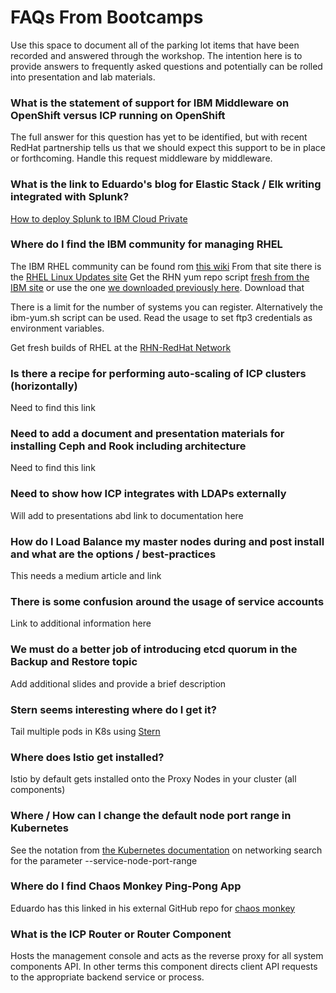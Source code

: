 # FAQs From Bootcamps
Use this space to document all of the parking lot items that have been recorded and answered through the workshop.  The intention here is to provide answers to frequently asked questions and potentially can be rolled into presentation and lab materials.

### What is the statement of support for IBM Middleware on OpenShift versus ICP running on OpenShift
The full answer for this question has yet to be identified, but with recent RedHat partnership tells us that we should expect this support to be in place or forthcoming.  Handle this request middleware by middleware.

### What is the link to Eduardo's blog for Elastic Stack / Elk writing integrated with Splunk?
[How to deploy Splunk to IBM Cloud Private](https://medium.com/@epatro/how-to-deploy-splunk-to-ibm-cloud-private-9e03ab420805)<br/>

### Where do I find the IBM community for managing RHEL
The IBM RHEL community can be found rom [this wiki](https://ftp3.linux.ibm.com/)
From that site there is the [RHEL Linux Updates site](https://ftp3.linux.ibm.com/redhat_updates.php)
Get the RHN yum repo script [fresh from the IBM site](https://ftp3.linux.ibm.com/internal_satellite/) or use the one [we downloaded previously here](https://github.ibm.com/jabbott/CIL-ICP/blob/master/scripts/ibm-rhsm.sh). Download that

There is a limit for the number of systems you can register.  Alternatively the ibm-yum.sh script can be used.  Read the usage to set ftp3 credentials as environment variables.

Get fresh builds of RHEL at the [RHN-RedHat Network](https://access.redhat.com/downloads/content/271/ver=/rhel---7/7.4.4/x86_64/product-software) <br/>

### Is there a recipe for performing auto-scaling of ICP clusters (horizontally)
Need to find this link

### Need to add a document and presentation materials for installing Ceph and Rook including architecture
Need to find this link

### Need to show how ICP integrates with LDAPs externally
Will add to presentations abd link to documentation here

### How do I Load Balance my master nodes during and post install and what are the options / best-practices
This needs a medium article and link

### There is some confusion around the usage of service accounts
Link to additional information here

### We must do a better job of introducing etcd quorum in the Backup and Restore topic
Add additional slides and provide a brief description

### Stern seems interesting where do I get it?
Tail multiple pods in K8s using [Stern](https://github.com/wercker/stern) <br/>

### Where does Istio get installed?
Istio by default gets installed onto the Proxy Nodes in your cluster (all components)

### Where / How can I change the default node port range in Kubernetes
See the notation from [the Kubernetes documentation](https://kubernetes.io/docs/concepts/services-networking/service/) on networking search for the parameter --service-node-port-range <br/>

### Where do I find Chaos Monkey Ping-Pong App
Eduardo has this linked in his external GitHub repo for [chaos monkey](https://github.com/patrocinio/kubernetes-pod-chaos-monkey) <br/>

### What is the ICP Router or Router Component
Hosts the management console and acts as the reverse proxy for all system components API.  In other terms this component directs client API requests to the appropriate backend service or process. <br/>
